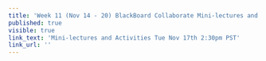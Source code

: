 ```yaml
---
title: 'Week 11 (Nov 14 - 20) BlackBoard Collaborate Mini-lectures and Activities'
published: true
visible: true
link_text: 'Mini-lectures and Activities Tue Nov 17th 2:30pm PST'
link_url: ''
---
```


